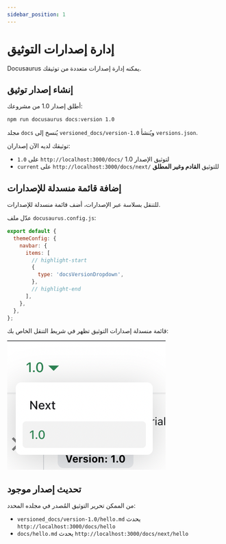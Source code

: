 ```yaml
---
sidebar_position: 1
---
```


# إدارة إصدارات التوثيق

Docusaurus يمكنه إدارة إصدارات متعددة من توثيقك.

## إنشاء إصدار توثيق

أطلق إصدار 1.0 من مشروعك:

```bash
npm run docusaurus docs:version 1.0
```

مجلد `docs` يُنسخ إلى `versioned_docs/version-1.0` ويُنشأ `versions.json`.

توثيقك لديه الآن إصداران:

- `1.0` على `http://localhost:3000/docs/` لتوثيق الإصدار 1.0
- `current` على `http://localhost:3000/docs/next/` للتوثيق **القادم وغير المطلق**

## إضافة قائمة منسدلة للإصدارات

للتنقل بسلاسة عبر الإصدارات، أضف قائمة منسدلة للإصدارات.

عدّل ملف `docusaurus.config.js`:

```js title="docusaurus.config.js"
export default {
  themeConfig: {
    navbar: {
      items: [
        // highlight-start
        {
          type: 'docsVersionDropdown',
        },
        // highlight-end
      ],
    },
  },
};
```

قائمة منسدلة إصدارات التوثيق تظهر في شريط التنقل الخاص بك:

![قائمة منسدلة إصدارات التوثيق](./img/docsVersionDropdown.png)

## تحديث إصدار موجود

من الممكن تحرير التوثيق المُصدر في مجلده المحدد:

- `versioned_docs/version-1.0/hello.md` يحدث `http://localhost:3000/docs/hello`
- `docs/hello.md` يحدث `http://localhost:3000/docs/next/hello`
